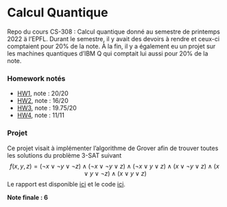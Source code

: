 # Calcul Quantique
Repo du cours CS-308 : Calcul quantique donné au semestre de printemps 2022 ä l’EPFL. Durant le semestre, il y avait des devoirs à rendre et ceux-ci comptaient pour 20% de la note. À la fin, il y a également eu un projet sur les machines quantiques d’IBM Q qui comptait lui aussi pour 20% de la note. 

### Homework notés 

- [HW1](homework/QC_HWG1), note : 20/20
- [HW2](homework/QC_HWG2), note : 16/20
- [HW3](homework/QC_HWG3), note : 19.75/20
- [HW4](homework/QC_HWG4), note : 11/11

### Projet 

Ce projet visait à implémenter l’algorithme de Grover afin de trouver toutes les solutions du problème $3$-SAT suivant 
$$
f(x,y,z) = (\lnot x \lor \lnot y \lor\lnot z) \land (\lnot x \lor \lnot y \lor z)\land (\lnot x \lor y \lor z)\land(x \lor \lnot y \lor z)\land(x \lor y \lor \lnot z) \land (x \lor y \lor z)
$$
Le rapport est disponible [ici](projet/Mini_Project_Grover_X_3_SAT__Copy_.pdf) et le code [ici](projet/grover_algorithm.py). 

**Note finale : 6** 

